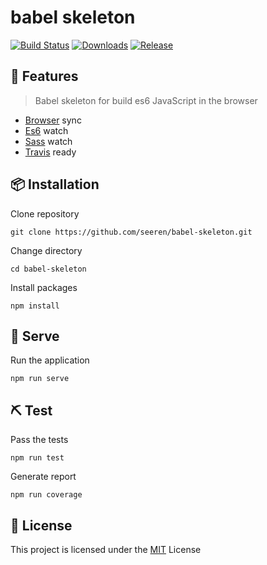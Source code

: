#  babel skeleton
[![Build Status](https://travis-ci.org/seeren/babel-skeleton.svg?branch=master)](https://travis-ci.org/seeren/babel-skeleton)
[![Downloads](https://img.shields.io/npm/dt/babel-skeleton.svg)](https://www.npmjs.com/package/babel-skeleton)
[![Release](https://img.shields.io/npm/v/babel-skeleton.svg)](https://www.npmjs.com/package/babel-skeleton)

## 🎉 Features
>  Babel skeleton for build es6 JavaScript in the browser
* [Browser](https://www.npmjs.com/package/browser-sync)  sync
* [Es6](https://www.npmjs.com/package/babel-cli)  watch
* [Sass](https://www.npmjs.com/package/node-sass)  watch
* [Travis](https://travis-ci.org/)  ready

## 📦 Installation
Clone repository
```
git clone https://github.com/seeren/babel-skeleton.git
```
Change directory
```
cd babel-skeleton
```
Install packages
```
npm install
```

## 🚀 Serve
Run the application
```
npm run serve
```
## ⛏ Test
Pass the tests
```
npm run test
```
Generate report
```
npm run coverage
```

## 🎫 License
This project is licensed under the [MIT](LICENSE) License